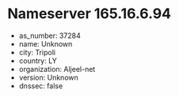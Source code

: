 # Nameserver 165.16.6.94

* as_number: 37284
* name: Unknown
* city: Tripoli
* country: LY
* organization: Aljeel-net
* version: Unknown
* dnssec: false
